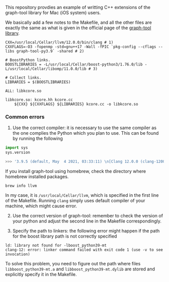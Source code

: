 This repository provdies an example of writting C++ extensions of the graph-tool library for Mac (iOS system) users.

We basically add a few notes to the Makefile, and all the other files are exactly the same as what is given in the official page of the [graph-tool library](https://graph-tool.skewed.de/static/doc/demos/cppextensions/cppextensions.html).

```
CXX=/usr/local/Cellar/llvm/12.0.0/bin/clang # 1)
CXXFLAGS=-O3 -fopenmp -std=gnu++17 -Wall -fPIC `pkg-config --cflags --libs graph-tool-py3.9` -shared # 2)

# BoostPython links.
BOOSTLIBRARIES = -L/usr/local/Cellar/boost-python3/1.76.0/lib -L/usr/local/Cellar/libomp/11.0.0/lib # 3)

# Collect links.
LIBRARIES = $(BOOSTLIBRARIES)

ALL: libkcore.so

libkcore.so: kcore.hh kcore.cc
	${CXX} ${CXXFLAGS} ${LIBRARIES} kcore.cc -o libkcore.so 
```

### Common errors
1. Use the correct compiler: it is necessary to use the same compiler as the one complies the Python which you plan to use. This can be found by running the following 

```python
import sys
sys.version

>>> '3.9.5 (default, May  4 2021, 03:33:11) \n[Clang 12.0.0 (clang-1200.0.32.29)]'
```

If you install graph-tool using homebrew, check the directory where homebrew installed packages.
```
brew info llvm
```
In my case, it is `/usr/local/Cellar/llvm`, which is specified in the first line of the Makefile. Running `clang` simply uses default compiler of your machine, which might cause error.

2. Use the correct version of graph-tool: remember to check the version of your python and adjust the second line in the Makefile correspondingly.


3. Specify the path to linkers: the following error might happen if the path for the boost library path is not correctly specified

```
ld: library not found for -lboost_python39-mt
clang-12: error: linker command failed with exit code 1 (use -v to see invocation)
```
To solve this problem, you need to figure out the path where files `	libboost_python39-mt.a` and `libboost_python39-mt.dylib` are stored and explicitly specify it in the Makefile.

